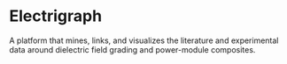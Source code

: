 # Electrigraph
A platform that mines, links, and visualizes the literature and experimental data around dielectric field grading and power-module composites.
